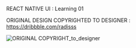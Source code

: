 REACT NATIVE UI : Learning 01

ORIGINAL DESIGN COPYRIGHTED TO DESIGNER : https://dribbble.com/radisss

![ORIGINAL COPYRIGHT_to_designer](https://github.com/midomario/rnui01/assets/21961575/d4ed2ccc-9ce2-49c0-a852-f2616b3a51e8)

